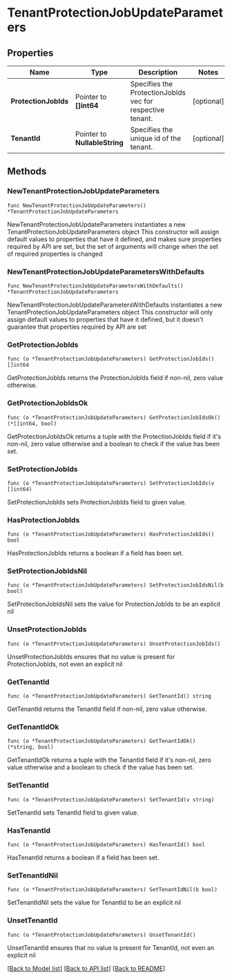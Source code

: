 # TenantProtectionJobUpdateParameters

## Properties

Name | Type | Description | Notes
------------ | ------------- | ------------- | -------------
**ProtectionJobIds** | Pointer to **[]int64** | Specifies the ProtectionJobIds vec for respective tenant. | [optional] 
**TenantId** | Pointer to **NullableString** | Specifies the unique id of the tenant. | [optional] 

## Methods

### NewTenantProtectionJobUpdateParameters

`func NewTenantProtectionJobUpdateParameters() *TenantProtectionJobUpdateParameters`

NewTenantProtectionJobUpdateParameters instantiates a new TenantProtectionJobUpdateParameters object
This constructor will assign default values to properties that have it defined,
and makes sure properties required by API are set, but the set of arguments
will change when the set of required properties is changed

### NewTenantProtectionJobUpdateParametersWithDefaults

`func NewTenantProtectionJobUpdateParametersWithDefaults() *TenantProtectionJobUpdateParameters`

NewTenantProtectionJobUpdateParametersWithDefaults instantiates a new TenantProtectionJobUpdateParameters object
This constructor will only assign default values to properties that have it defined,
but it doesn't guarantee that properties required by API are set

### GetProtectionJobIds

`func (o *TenantProtectionJobUpdateParameters) GetProtectionJobIds() []int64`

GetProtectionJobIds returns the ProtectionJobIds field if non-nil, zero value otherwise.

### GetProtectionJobIdsOk

`func (o *TenantProtectionJobUpdateParameters) GetProtectionJobIdsOk() (*[]int64, bool)`

GetProtectionJobIdsOk returns a tuple with the ProtectionJobIds field if it's non-nil, zero value otherwise
and a boolean to check if the value has been set.

### SetProtectionJobIds

`func (o *TenantProtectionJobUpdateParameters) SetProtectionJobIds(v []int64)`

SetProtectionJobIds sets ProtectionJobIds field to given value.

### HasProtectionJobIds

`func (o *TenantProtectionJobUpdateParameters) HasProtectionJobIds() bool`

HasProtectionJobIds returns a boolean if a field has been set.

### SetProtectionJobIdsNil

`func (o *TenantProtectionJobUpdateParameters) SetProtectionJobIdsNil(b bool)`

 SetProtectionJobIdsNil sets the value for ProtectionJobIds to be an explicit nil

### UnsetProtectionJobIds
`func (o *TenantProtectionJobUpdateParameters) UnsetProtectionJobIds()`

UnsetProtectionJobIds ensures that no value is present for ProtectionJobIds, not even an explicit nil
### GetTenantId

`func (o *TenantProtectionJobUpdateParameters) GetTenantId() string`

GetTenantId returns the TenantId field if non-nil, zero value otherwise.

### GetTenantIdOk

`func (o *TenantProtectionJobUpdateParameters) GetTenantIdOk() (*string, bool)`

GetTenantIdOk returns a tuple with the TenantId field if it's non-nil, zero value otherwise
and a boolean to check if the value has been set.

### SetTenantId

`func (o *TenantProtectionJobUpdateParameters) SetTenantId(v string)`

SetTenantId sets TenantId field to given value.

### HasTenantId

`func (o *TenantProtectionJobUpdateParameters) HasTenantId() bool`

HasTenantId returns a boolean if a field has been set.

### SetTenantIdNil

`func (o *TenantProtectionJobUpdateParameters) SetTenantIdNil(b bool)`

 SetTenantIdNil sets the value for TenantId to be an explicit nil

### UnsetTenantId
`func (o *TenantProtectionJobUpdateParameters) UnsetTenantId()`

UnsetTenantId ensures that no value is present for TenantId, not even an explicit nil

[[Back to Model list]](../README.md#documentation-for-models) [[Back to API list]](../README.md#documentation-for-api-endpoints) [[Back to README]](../README.md)


